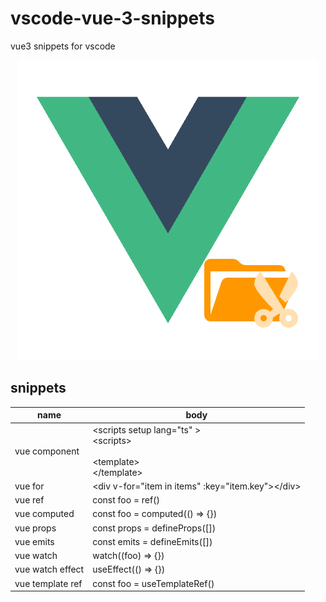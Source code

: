 # vscode-vue-3-snippets
vue3 snippets for vscode

<p align="center">
  <a href="./res/icon.png">
    <img src='./res/icon.png'/>
  </a>
</p>

## snippets
| name | body |
| --- | --- |
| vue component | \<scripts setup lang="ts" \><br>\<scripts\><br><br>\<template\><br>\</template\> |
| vue for | \<div v-for="item in items" :key="item.key"\>\<\/div\> |
| vue ref | const foo = ref() |
| vue computed | const foo = computed(() ⇒ {}) |
| vue props | const props = defineProps([]) |
| vue emits | const emits = defineEmits([]) |
| vue watch | watch((foo) ⇒ {}) |
| vue watch effect | useEffect(() ⇒ {}) |
| vue template ref | const foo = useTemplateRef() |
